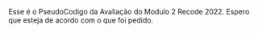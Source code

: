Esse é o PseudoCodigo da Avaliação do Modulo 2 Recode 2022.
Espero que esteja de acordo com o que foi pedido.
